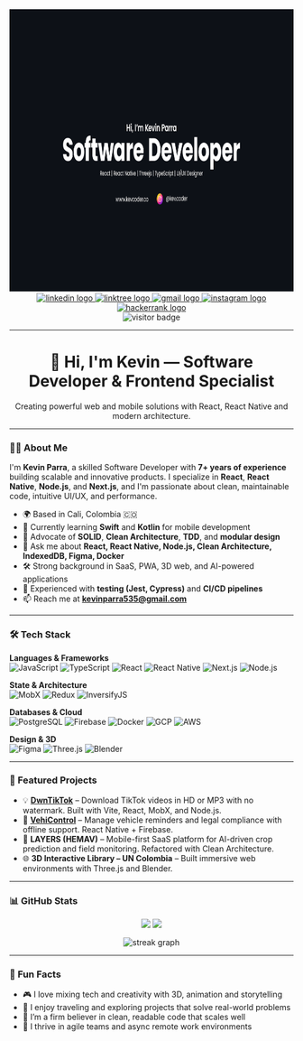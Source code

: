 <div align="center">
  <img height="500" src="./images/banner_github.png" alt="KevCoder Banner" />
</div>

<div align="center">
  <a href="https://www.linkedin.com/in/kmp535/" target="_blank">
    <img src="https://img.shields.io/static/v1?message=LinkedIn&logo=linkedin&label=&color=0077B5&logoColor=white&labelColor=&style=for-the-badge" height="25" alt="linkedin logo" />
  </a>
  <a href="https://links.kevcoder.co/" target="_blank">
    <img src="https://img.shields.io/static/v1?message=Linktree&logo=linktree&label=&color=1de9b6&logoColor=white&labelColor=&style=for-the-badge" height="25" alt="linktree logo" />
  </a>
  <a href="mailto:kevinparra535@gmail.com" target="_blank">
    <img src="https://img.shields.io/static/v1?message=Gmail&logo=gmail&label=&color=D14836&logoColor=white&labelColor=&style=for-the-badge" height="25" alt="gmail logo" />
  </a>
  <a href="https://www.instagram.com/kev.coder/" target="_blank">
    <img src="https://img.shields.io/static/v1?message=Instagram&logo=instagram&label=&color=E4405F&logoColor=white&labelColor=&style=for-the-badge" height="25" alt="instagram logo" />
  </a>
  <a href="https://www.hackerrank.com/profile/kevinparra535" target="_blank">
    <img src="https://img.shields.io/static/v1?message=HackerRank&logo=hackerrank&label=&color=2EC866&logoColor=white&labelColor=&style=for-the-badge" height="25" alt="hackerrank logo" />
  </a>
</div>

<div align="center">
  <img src="https://visitor-badge.laobi.icu/badge?page_id=Kevinparra535.Kevinparra535" alt="visitor badge"/>
</div>

---

<h1 align="center">👋 Hi, I'm Kevin — Software Developer & Frontend Specialist</h1>
<p align="center">Creating powerful web and mobile solutions with React, React Native and modern architecture.</p>

---

### 👨‍💻 About Me

I'm **Kevin Parra**, a skilled Software Developer with **7+ years of experience** building scalable and innovative products. I specialize in **React**, **React Native**, **Node.js**, and **Next.js**, and I'm passionate about clean, maintainable code, intuitive UI/UX, and performance.

- 🌍 Based in Cali, Colombia 🇨🇴
- 🌱 Currently learning **Swift** and **Kotlin** for mobile development
- 🧠 Advocate of **SOLID**, **Clean Architecture**, **TDD**, and **modular design**
- 💬 Ask me about **React, React Native, Node.js, Clean Architecture, IndexedDB, Figma, Docker**
- 🛠️ Strong background in SaaS, PWA, 3D web, and AI-powered applications
- 🧪 Experienced with **testing (Jest, Cypress)** and **CI/CD pipelines**
- 📫 Reach me at **kevinparra535@gmail.com**

---

### 🛠️ Tech Stack

**Languages & Frameworks**  
![JavaScript](https://img.shields.io/badge/JavaScript-F7DF1E?style=flat&logo=javascript)
![TypeScript](https://img.shields.io/badge/TypeScript-3178C6?style=flat&logo=typescript)
![React](https://img.shields.io/badge/React-20232A?style=flat&logo=react)
![React Native](https://img.shields.io/badge/React_Native-20232A?style=flat&logo=react)
![Next.js](https://img.shields.io/badge/Next.js-000000?style=flat&logo=nextdotjs)
![Node.js](https://img.shields.io/badge/Node.js-339933?style=flat&logo=nodedotjs)

**State & Architecture**  
![MobX](https://img.shields.io/badge/MobX-EF4823?style=flat&logo=mobx)
![Redux](https://img.shields.io/badge/Redux-764ABC?style=flat&logo=redux)
![InversifyJS](https://img.shields.io/badge/InversifyJS-000000?style=flat&logo=data:image/svg+xml;base64,%3Csvg%20xmlns=%27http://www.w3.org/2000/svg%27/%3E)

**Databases & Cloud**  
![PostgreSQL](https://img.shields.io/badge/PostgreSQL-4169E1?style=flat&logo=postgresql)
![Firebase](https://img.shields.io/badge/Firebase-FFCA28?style=flat&logo=firebase)
![Docker](https://img.shields.io/badge/Docker-2496ED?style=flat&logo=docker)
![GCP](https://img.shields.io/badge/GCP-4285F4?style=flat&logo=googlecloud)
![AWS](https://img.shields.io/badge/AWS-232F3E?style=flat&logo=amazonaws)

**Design & 3D**  
![Figma](https://img.shields.io/badge/Figma-F24E1E?style=flat&logo=figma)
![Three.js](https://img.shields.io/badge/Three.js-000000?style=flat&logo=three.js)
![Blender](https://img.shields.io/badge/Blender-F5792A?style=flat&logo=blender)

---

### 🚀 Featured Projects

- 💡 [**DwnTikTok**](https://dwntiktok.com) – Download TikTok videos in HD or MP3 with no watermark. Built with Vite, React, MobX, and Node.js.
- 📱 [**VehiControl**](https://vehicontrolapp.kevcoder.co) – Manage vehicle reminders and legal compliance with offline support. React Native + Firebase.
- 🌾 **LAYERS (HEMAV)** – Mobile-first SaaS platform for AI-driven crop prediction and field monitoring. Refactored with Clean Architecture.
- 🌐 **3D Interactive Library – UN Colombia** – Built immersive web environments with Three.js and Blender.

---

### 📊 GitHub Stats

<p align="center">
  <img src="https://github-readme-stats.vercel.app/api?username=Kevinparra535&show_icons=true&theme=dark" height="150"/>
  <img src="https://github-readme-stats.vercel.app/api/top-langs/?username=Kevinparra535&layout=compact&theme=dark" height="150"/>
</p>

<p align="center">
  <img src="https://streak-stats.demolab.com?user=Kevinparra535&locale=en&mode=daily&theme=dark&hide_border=false&border_radius=5" height="220" alt="streak graph" />
</p>

---

### 🧠 Fun Facts

- 🎮 I love mixing tech and creativity with 3D, animation and storytelling
- 🧳 I enjoy traveling and exploring projects that solve real-world problems
- 🧵 I’m a firm believer in clean, readable code that scales well
- 🧭 I thrive in agile teams and async remote work environments

